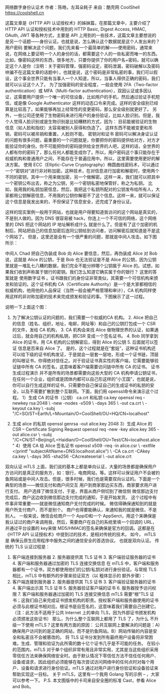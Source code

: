 网络数字身份认证术
作者：陈皓，左耳朵耗子
来自：酷壳网 CoolShell https://coolshell.cn

这篇文章是《HTTP API 认证授权术》的姊妹篇，在那篇文章中，主要介绍了 HTTP API 认证和授权技术中用到的 HTTP Basic, Digest Access, HMAC, OAuth, JWT 等各种方式，主要是 API 上用到的一些技术，这篇文章主要想说的是另一个话题——身份认证。也就是说，怎么确认这个数据就是这个人发出来的？
用户密码
要解决这个问题，我们先来看一个最简单的解——使用密码，通常来说，在网络上要证明一个人的身份的话，都需要这个人的一些私密而唯一的东西。比如，像密码这样的东西，很多地方，只要你提供了你的用户名+密码，就可以确定这个人是你（注明：关于密码管理，强密码设定，密码泄漏，密码破解以及密码哄骗不在这篇文章的话题中），也就是说，这个密码是非常私密的事，我们可以假设，这个事全世界只能有当事人一个人知道，所以，当事人得供正确的密码，我们就可以认证这个人了。
为了加强密码的安全程度，一般会使用 2FA（Two-factor authentication）或 MFA（Multi-factor authentication），双因认证或多因认证，这需要用户提供一个唯一的可信设备，比如用户的手机，然后通过验证手机短信，或是像 Google Authenticator 这样的动态口令来完成。这样的安全级别已经算是比较高了。如果能够再加上经常性的变更密码，那么安全级别就更好了。
另外，一些公司还使用了生物密码来进行用户的身份验证，比如人脸识别。但是，我个人觉得人脸识别或是生物识别是比较糟糕的方式，因为：
目前能被验证的生物信息（如人脸和指纹）太容易被别人获得和伪造了。 这样东西不能被变更和吊销，密码可以被吊销和重置，人脸则不能。
密钥对和证书
密码可以解决身证认证的问题有很多问题，最重要的一个问题就是，你要把你的密码提供给对方，对方才能验证你的身份。你不可能把你的密码提供给全世界的人吧，这样的话，全世界的人都有你的密码了，那么任何人都能变成你了。所以，用户密码这个事只能存在于权威机构和普通用户之间，不能存在于普遍应用中。所以，这里需要使用更好的解决方案。
使用 ECC（Elliptic-Curve Cryptography）椭圆曲线密码术，可以通过一个“密钥对”进行非对称加密。这种技术，在对信息进行加密和解密时，使用两个不同的密钥，其中一个用来做加密，另一个做解密。这样一来，我们就可以把其中一个密钥公布出去，称之为公钥，另一个密钥私密地保管好，称之为私钥。
比如，我用我的私钥加密信息，然后，我把这个私钥所配对的公钥发布给所有人，大家都用公钥解密信息，不用我的公钥你解密不了这个信息。这样一来，就可以保证这个信息是我发出来的，不但保证了信息安全，还完成了身份认证。

这样的现实案例一般用于网站，也就是用户得要知道我访问的这个网站是真实的，不是别人做的。因为 DNS 很容易被 hack，你连上一个不可信的网络，这个网络里的 DNS 把这个网站的 IP 地址解析成什么 就是什么了。但是有了这个加密的机制后，网站把自己的信息加密后连同公钥给到访问者，访问解密后就知道是不是这个网站了。
但是，这里还是会有一个很严重的问题，那就是中间人攻击。如下图所示：

中间人 Chad 把自己伪装成 Bob 向 Alice 要信息，然后，再伪装成 Alice 对 Bob 说，这就是 Alice 的公钥，于是 Bob 也无法验证是不是 Alice 的公钥，因为公钥里就是一堆乱七八糟的数据，我们完全不能分辨哪个公钥属于 Alice 的。试想，如果我们收到声称属于银行的密钥。我们怎么知道它确实属于你的银行？
这里的答案就是 使用数字证书 。证书跟我们的身份证非常类似，其需要一个可信机构来颁发和验证的。这个证书机构 CA（Certificate Authority）是一个是大家都相信的权威机构，他用他的人品保证（当然一般会被严格管理和审计），CA 机构同样使用这样的非对称加密的技术来完成颁发和验证的事。下图展示了这一过程。

说明一下上面这个图：
1. 为了解决公钥认证的问题的，我们需要一个权威的CA 机构。 2. Alice 把自己的信息（姓名、组织，地址，电邮，网址等）和自己的公钥打包成一个 CSR 的文件，发给 CA 机构， 3. CA 机构会来找 Alice 做物理世界的认证，如果通过后，就会用自己的机构私钥，把CSR 变成一个签名证书。 4. Bob 同学拿到 Alice 的证书，用 CA 机构的公钥解密后，得到 Alice 的公钥 5. 后面就可以签证 信息是否来自 Alice 了。
是的，这个过程就是在“套娃”，这种证书机构还可以给下级的证书机构发证，于是就会一层套一层地，形成一个证书链，顶层的叫根证书，你得绝对信任之。对于验证证书真实性的客户端，它需要能够验证链中所有 CA 的签名，这意味着客户端需要访问链中所有 CA 的证书。
证书生成过程演示
并不是所有的场景都需要向这些大型的 CA 机构申请公钥证书，在任何一个企业，组织或是团体内都可以自己形这样的“小王国”，也就是说，你可以自行生成这样的证书，只需要你自己保证自己的生成证书的私钥的安全，以及不需要扩散到整个互联网。下面，我们用 openssl命令来演示这个过程。
1）生成 CA 的证书（公钥） ca.crt 和私钥 ca.key openssl req -newkey rsa:2048 \ -new -nodes -x509 \ -days 365 \ -out ca.crt \ -keyout ca.key \ -subj "/C=SO/ST=Earth/L=Mountain/O=CoolShell/OU=HQ/CN=localhost"
2) 生成 alice 的私钥 openssl genrsa -out alice.key 2048
3）生成 Alice 的 CSR – Certificate Signing Request openssl req -new -key alice.key 365 -out alice.csr \ -subj "/C=CN/ST=Beijing/L=Haidian/O=CoolShell/OU=Test/CN=localhost.alice"
4）使用 CA 给 Alice 签名证书 openssl x509 -req -in alice.csr \ -extfile <(printf "subjectAltName=DNS:localhost.alice") \ -CA ca.crt -CAkey ca.key \ -days 365 -sha256 -CAcreateserial \ -out alice.crt

双向认证 mTLS
上面，我们说的基本上都是单向认证，大量的场景都是确保用户方访问的是真正的服务方，如：银行，电商网站，等。这样可以保证用户不会被钓鱼网站或是中间人攻击。但是，很多时候，我们也是需要双向认证的。下面是一个典型的场景——微信支付和商户间交互
用户到商家那边买东西，商家要求用户进行支付。 用户选择了微信支付，于是，界面从商户侧切到了微信侧 微信那边支付完成后，商户这边收到微信那边支付完成的通知，于是开始发货。
这个过程中有件事非常重要——就是微信通知商户支付完成的时候。
微信得确保通知到的就是用户所支付商户，而不是别个。 商户也得要能确认，来通知我的就是微信，不是别人。
一般来说，微信会给商户一个 AppID和一个 AppSerct，用这个来确保是我认证过的商户来调用我，然后，需要商户在自己的系统里填一个回调的 URL，并通过平台设置的 key来做 MD5/HMAC的签名来确保是官方的回调。这都是在《HTTP API 认证授权术》中提到过的技术，是相对传统的技术。
如今， mTLS是 确保云原生应用程序中服务之间的通信安全的首选协议。 也就是双向认证。
传统的 TLS 认证过程是：
1. 客户端连接到服务器 2. 服务器提供其 TLS 证书 3. 客户端验证服务器的证书 4. 客户端和服务器通过加密的 TLS 连接交换信息
在 mTLS 中，客户端和服务器都有一个证书，双方都使用他们的公钥/私钥对进行身份验证。与常规 TLS 相比，mTLS 中有额外的步骤来验证双方（以 粗体显示的 额外步骤）：
1. 客户端连接到服务器 2. 服务器提供其 TLS 证书 3. 客户端验证服务器的证书 4. 客户端出示其 TLS 证书 5. 服务器验证客户端的证书 6. 服务器授予访问权限 7. 客户端和服务器通过加密的 TLS 连接交换信息
mTLS 需要“根”TLS 证书；这我们自己来完成证书颁发机构的职责。授权客户端和服务器使用的证书必须与此根证书相对应。根证书是自签名的，这意味着我们需要自己创建它。（注：此方法不适用于公共 Internet 上的单向 TLS，因为外部证书颁发机构必须颁发这些证书）
那么，为什么整个互联网上都用了 TLS 了，为什么 不升级一下使用 mTLS？这里有两方面的原因：
公共互联网上要解决的问题是：A) 确保用户访问到的是正确的网站，而不是钓鱼网站。B）网站传输的内容是安全和私密且不会被篡改的。 将 TLS 证书分发到所有最终用户设备将非常困难。生成、管理和验证为此所需的数十亿个证书几乎是不可能的任务。
在较小的范围内，mTLS 对于单个组织非常有用且非常实用，尤其是当这些组织采用零信任方法来确保网络安全时。由于默认情况下零信任方法不信任任何用户、设备或请求，因此组织必须能够在每次尝试访问网络中的任何点时对每个用户、设备和请求进行身份验证。mTLS 通过对用户进行身份验证和设备验证来帮助实现这一目标。
关于 mTLS，这里有一个我用 Golang 写的示例 – ，大家可以参考一下。
P.S. 本文图版中的卡司来自安全圈的标准 Cast，参看 Alice and Bob。
